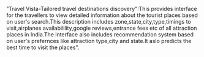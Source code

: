 
"Travel Vista-Tailored travel destinations discovery":This provides interface for the travellers to view detailed information about the tourist places based on user's search.This description includes zone,state,city,type,timings to visit,airplanes availabilility,google reviews,entrance fees etc of all attraction places in India.The interface also includes recommendation system based on user's prefernces like attraction type,city and state.It aslo predicts the best time to visit the places".
